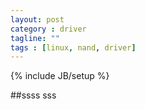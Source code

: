 ```yaml
---
layout: post
category : driver
tagline: ""
tags : [linux, nand, driver]
---
```

{% include JB/setup %}

##ssss
sss
